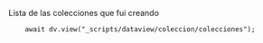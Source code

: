 Lista de las colecciones que fui creando
```dataviewjs
    await dv.view("_scripts/dataview/coleccion/colecciones");
```